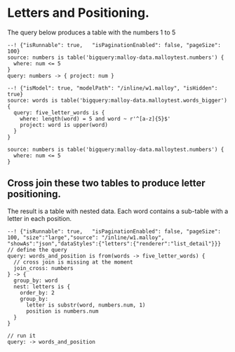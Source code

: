 #  Letters and Positioning.

The query below produces a table with the numbers 1 to 5

```malloy
--! {"isRunnable": true,   "isPaginationEnabled": false, "pageSize": 100}
source: numbers is table('bigquery:malloy-data.malloytest.numbers') {
  where: num <= 5
}
query: numbers -> { project: num }
```


```malloy
--! {"isModel": true, "modelPath": "/inline/w1.malloy", "isHidden": true}
source: words is table('bigquery:malloy-data.malloytest.words_bigger'){
  query: five_letter_words is {
    where: length(word) = 5 and word ~ r'^[a-z]{5}$'
    project: word is upper(word)
  }
}

source: numbers is table('bigquery:malloy-data.malloytest.numbers') {
  where: num <= 5
}
```

## Cross join these two tables to produce letter positioning.
The result is a table with nested data.  Each word contains a sub-table with a letter in each position.

```malloy
--! {"isRunnable": true,   "isPaginationEnabled": false, "pageSize": 100, "size":"large","source": "/inline/w1.malloy", "showAs":"json","dataStyles":{"letters":{"renderer":"list_detail"}}}
// define the query
query: words_and_position is from(words -> five_letter_words) {
  // cross join is missing at the moment
  join_cross: numbers
} -> {
  group_by: word
  nest: letters is {
    order_by: 2
    group_by:
      letter is substr(word, numbers.num, 1)
      position is numbers.num
  }
}

// run it
query: -> words_and_position
```
